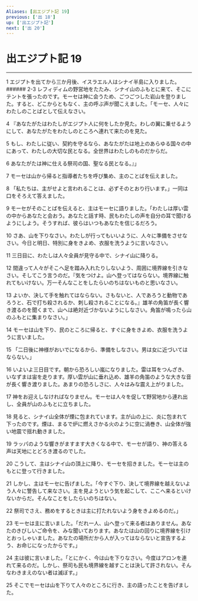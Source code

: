 ```yaml
---
Aliases: [出エジプト記 19]
previous: ['出 18']
up: ['出エジプト記']
next: ['出 20']
---
```

# 出エジプト記 19

***




1 
エジプトを出てから三か月後、イスラエル人はシナイ半島に入りました。 ###### 2-3 レフィディムの野営地をたたみ、シナイ山のふもとに来て、そこにテントを張ったのです。モーセは神に会うため、ごつごつした岩山を登りました。すると、どこからともなく、主の呼ぶ声が聞こえました。「モーセ、人々にわたしのことばとして伝えなさい。 



4 
『あなたがたはわたしがエジプト人に何をしたか見た。わしの翼に乗せるようにして、あなたがたをわたしのところへ連れて来たのを見た。 



5 
もし、わたしに従い、契約を守るなら、あなたがたは地上のあらゆる国々の中にあって、わたしの大切な民となる。全世界はわたしのものだからだ。 



6 
あなたがたは神に仕える祭司の国、聖なる民となる。』」 



7 
モーセは山から帰ると指導者たちを呼び集め、主のことばを伝えました。 



8 
「私たちは、主がせよと言われることは、必ずそのとおり行います。」一同は口をそろえて答えました。 



9 
モーセがそのことばを伝えると、主はモーセに語りました。「わたしは厚い雲の中からあなたと会おう。あなたと話す時、民もわたしの声を自分の耳で聞けるようにしよう。そうすれば、彼らはいつもあなたを信じるだろう。 



10 
さあ、山を下りなさい。わたしが行ってもいいように、人々に準備をさせなさい。今日と明日、特別に身をきよめ、衣服を洗うように言いなさい。 



11 
三日目に、わたしは人々全員が見守る中で、シナイ山に降りる。 



12 
間違って人々がそこへ足を踏み入れたりしないよう、周囲に境界線を引きなさい。そしてこう言うのだ。『気をつけよ。山へ登ってはならない。境界線に触れてもいけない。万一そんなことをしたらいのちはないものと思いなさい。 



13 
よいか、決して手を触れてはならない。さもないと、人であろうと動物であろうと、石で打ち殺されるか、刺し殺されることになる。』雄羊の角笛が長く響き渡るのを聞くまで、山へは絶対近づかないようにしなさい。角笛が鳴ったら山のふもとに集まりなさい。」 



14 
モーセは山を下り、民のところに帰ると、すぐに身をきよめ、衣服を洗うように言いました。 



15 
「二日後に神様がおいでになるから、準備をしなさい。男は女に近づいてはならない。」 



16 
いよいよ三日目です。朝から恐ろしい嵐になりました。雷は耳をつんざき、いなずまは宙を走ります。厚い雲が山に垂れ込め、雄羊の角笛のような大きな音が長く響き渡りました。あまりの恐ろしさに、人々はみな震え上がりました。 



17 
神をお迎えしなければなりません。モーセは人々を促して野営地から連れ出し、全員が山のふもとに立ちました。 



18 
見ると、シナイ山全体が煙に包まれています。主が山の上に、炎に包まれて下ったのです。煙は、まるで炉に燃えさかる火のように空に渦巻き、山全体が強い地震で揺れ動きました。 



19 
ラッパのような響きがますます大きくなる中で、モーセが語り、神の答える声は天地にとどろき渡るのでした。 



20 
こうして、主はシナイ山の頂上に降り、モーセを招きました。モーセは主のもとに登って行きました。 



21 
しかし、主はモーセに告げました。「今すぐ下り、決して境界線を越えないよう人々に警告して来なさい。主を見ようという気を起こして、ここへ来るといけないからだ。そんなことをしたらいのちはない。 



22 
祭司でさえ、務めをするときは主に打たれないよう身をきよめるのだ。」 



23 
モーセは主に言いました。「だれ一人、山へ登って来る者はありません。あなたのきびしいご命令を、みな聞いております。あなたは山の回りに境界線を引けとおっしゃいました。あなたの場所だから人が入ってはならないと宣告するよう、お命じになったからです。」 



24 
主は彼に言いました。「とにかく、今は山を下りなさい。今度はアロンを連れて来るのだ。しかし、祭司も民も境界線を越すことは決して許されない。そんなわきまえのない者は滅ぼす。」 



25 
そこでモーセは山を下りて人々のところに行き、主の語ったことを告げました。
